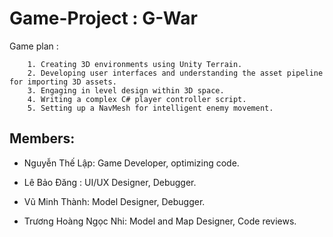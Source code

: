 # Game-Project : G-War

Game plan : 

```
    1. Creating 3D environments using Unity Terrain.
    2. Developing user interfaces and understanding the asset pipeline for importing 3D assets.
    3. Engaging in level design within 3D space.
    4. Writing a complex C# player controller script.
    5. Setting up a NavMesh for intelligent enemy movement.
```

## Members:

  - Nguyễn Thế Lập: Game Developer, optimizing code.
    
  - Lê Bảo Đăng : UI/UX Designer, Debugger.
  - Vũ Minh Thành: Model Designer, Debugger.
  - Trương Hoàng Ngọc Nhi: Model and Map Designer, Code reviews.
